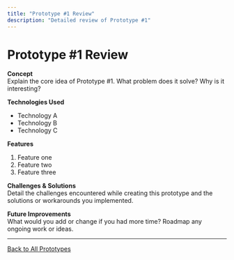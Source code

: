 ```yaml
---
title: "Prototype #1 Review"
description: "Detailed review of Prototype #1"
---
```


# Prototype #1 Review

**Concept**  
Explain the core idea of Prototype #1. What problem does it solve? Why is it interesting?

**Technologies Used**  
- Technology A
- Technology B
- Technology C

**Features**  
1. Feature one
2. Feature two
3. Feature three

**Challenges & Solutions**  
Detail the challenges encountered while creating this prototype and the solutions or workarounds you implemented.

**Future Improvements**  
What would you add or change if you had more time? Roadmap any ongoing work or ideas.

---

[Back to All Prototypes](../index.md)
